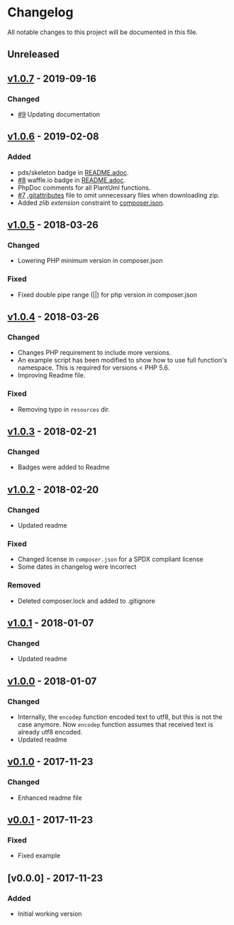 # Changelog

All notable changes to this project will be documented in this file.

<!--
    Added       for new features.
    Changed     for changes in existing functionality.
    Deprecated  for soon-to-be removed features.
    Removed     for now removed features.
    Fixed       for any bug fixes.
    Security    in case of vulnerabilities.
-->

## Unreleased

## [v1.0.7] - 2019-09-16

### Changed

* [#9] Updating documentation

## [v1.0.6] - 2019-02-08

### Added

* pds/skeleton badge in [README.adoc]().
* [#8] waffle.io badge in [README.adoc]().
* PhpDoc comments for all PlantUml functions.
* [#7] [.gitattributes]() file to omit unnecessary files when downloading zip.
* Added _zlib extension_ constraint to [composer.json]().

## [v1.0.5] - 2018-03-26

### Changed

* Lowering PHP minimum version in composer.json

### Fixed

* Fixed double pipe range (||) for php version in composer.json

## [v1.0.4] - 2018-03-26

### Changed

* Changes PHP requirement to include more versions.
* An example script has been modified to show how to use full function's 
namespace. This is required for versions < PHP 5.6.
* Improving Readme file.

### Fixed

* Removing typo in `resources` dir.

## [v1.0.3] - 2018-02-21

### Changed

* Badges were added to Readme

## [v1.0.2] - 2018-02-20

### Changed

* Updated readme

### Fixed

* Changed license in `composer.json` for a SPDX compliant license
* Some dates in changelog were incorrect

### Removed 

* Deleted composer.lock and added to .gitignore

## [v1.0.1] - 2018-01-07

### Changed

* Updated readme

## [v1.0.0] - 2018-01-07

### Changed

* Internally, the `encodep` function encoded text to utf8, but this is not the case anymore.
  Now `encodep` function assumes that received text is already utf8 encoded.
* Updated readme

## [v0.1.0] - 2017-11-23

### Changed
* Enhanced readme file


## [v0.0.1] - 2017-11-23

### Fixed

* Fixed example

## [v0.0.0] - 2017-11-23

### Added

* Initial working version

[#8]: https://github.com/jawira/plantuml-encodin/pull/8
[v1.0.5]: https://github.com/jawira/plantuml-encodin/compare/v1.0.4...v1.0.5
[v1.0.4]: https://github.com/jawira/plantuml-encodin/compare/v1.0.3...v1.0.4
[v1.0.3]: https://github.com/jawira/plantuml-encodin/compare/v1.0.2...v1.0.3
[v1.0.2]: https://github.com/jawira/plantuml-encodin/compare/v1.0.1...v1.0.2
[v1.0.1]: https://github.com/jawira/plantuml-encodin/compare/v1.0.0...v1.0.1
[v1.0.0]: https://github.com/jawira/plantuml-encodin/compare/v0.1.0...v1.0.0
[v0.1.0]: https://github.com/jawira/plantuml-encodin/compare/v0.0.1...v0.1.0
[v0.0.1]: https://github.com/jawira/plantuml-encodin/compare/v0.0.0...v0.0.1
[#7]: https://github.com/jawira/plantuml-encodin/pull/7
[v1.0.6]: https://github.com/jawira/plantuml-encodin/compare/v1.0.5...v1.0.6
[#9]: https://github.com/jawira/plantuml-encodin/pull/9

[v1.0.7]: https://github.com/jawira/plantuml-encodin/compare/v1.0.6...v1.0.7